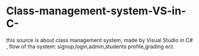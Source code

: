 # Class-management-system-VS-in-C-
this source is about class management system, made by Visual Studio in C# , flow of tha system: signup,login,admin,students profile,grading ect.
